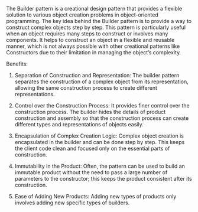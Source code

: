 The Builder pattern is a creational design pattern that provides a flexible solution to various object creation problems in object-oriented programming. The key idea behind the Builder pattern is to provide a way to construct complex objects step by step. This pattern is particularly useful when an object requires many steps to construct or involves many components. It helps to construct an object in a flexible and reusable manner, which is not always possible with other creational patterns like Constructors due to their limitation in managing the object’s complexity.

Benefits:

1. Separation of Construction and Representation: The builder pattern separates the construction of a complex object from its representation, allowing the same construction process to create different representations.

2. Control over the Construction Process: It provides finer control over the construction process. The builder hides the details of product construction and assembly so that the construction process can create different types and representations of objects easily.

3. Encapsulation of Complex Creation Logic: Complex object creation is encapsulated in the builder and can be done step by step. This keeps the client code clean and focused only on the essential parts of construction.

4. Immutability in the Product: Often, the pattern can be used to build an immutable product without the need to pass a large number of parameters to the constructor; this keeps the product consistent after its construction.

5. Ease of Adding New Products: Adding new types of products only involves adding new specific types of builders.
